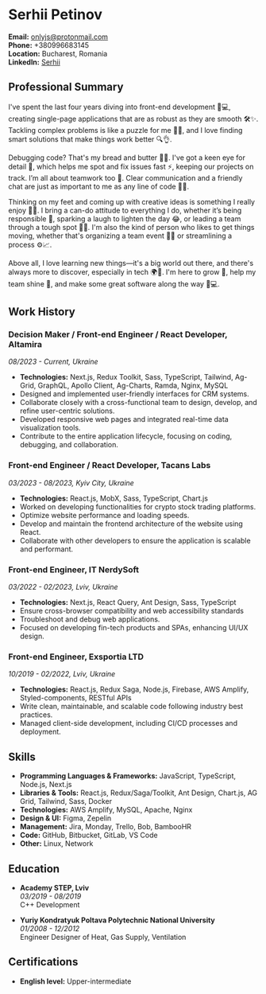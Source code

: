 <link rel="stylesheet" href="styles.css">

# Serhii Petinov

**Email:** [onlyjs@protonmail.com](mailto:onlyjs@protonmail.com)  
**Phone:** +380996683145  
**Location:** Bucharest, Romania  
**LinkedIn:** [Serhii](https://www.linkedin.com/in/serhii-sunseeker/)

## Professional Summary
I've spent the last four years diving into front-end development 🌊💻, creating single-page applications that are as robust as they are smooth 🛠️✨. Tackling complex problems is like a puzzle for me 🧠🧩, and I love finding smart solutions that make things work better 🔍👌.

Debugging code? That's my bread and butter 🥖🔧. I've got a keen eye for detail 👀, which helps me spot and fix issues fast ⚡, keeping our projects on track. I’m all about teamwork too 🤝. Clear communication and a friendly chat are just as important to me as any line of code 📢💬.

Thinking on my feet and coming up with creative ideas is something I really enjoy 🎨💭. I bring a can-do attitude to everything I do, whether it’s being responsible 🌟, sparking a laugh to lighten the day 😂, or leading a team through a tough spot 💪🔥. I'm also the kind of person who likes to get things moving, whether that's organizing a team event 📆🎉 or streamlining a process ⚙️📈.

Above all, I love learning new things—it's a big world out there, and there's always more to discover, especially in tech 🌍🔭. I'm here to grow 🌱, help my team shine 🌟, and make some great software along the way 🚀💻.

## Work History

### Decision Maker / Front-end Engineer / React Developer, Altamira  
_08/2023 - Current, Ukraine_
- **Technologies:** Next.js, Redux Toolkit, Sass, TypeScript, Tailwind, Ag-Grid, GraphQL, Apollo Client, Ag-Charts, Ramda, Nginx, MySQL
- Designed and implemented user-friendly interfaces for CRM systems.
- Collaborate closely with a cross-functional team to design, develop, and refine user-centric solutions.
- Developed responsive web pages and integrated real-time data visualization tools.
- Contribute to the entire application lifecycle, focusing on coding, debugging, and collaboration.

### Front-end Engineer / React Developer, Tacans Labs  
_03/2023 - 08/2023, Kyiv City, Ukraine_
- **Technologies:** React.js, MobX, Sass, TypeScript, Chart.js
- Worked on developing functionalities for crypto stock trading platforms.
- Optimize website performance and loading speeds.
- Develop and maintain the frontend architecture of the website using React.
- Collaborate with other developers to ensure the application is scalable and performant.

### Front-end Engineer, IT NerdySoft  
_03/2022 - 02/2023, Lviv, Ukraine_
- **Technologies:** Next.js, React Query, Ant Design, Sass, TypeScript
- Ensure cross-browser compatibility and web accessibility standards
- Troubleshoot and debug web applications.
- Focused on developing fin-tech products and SPAs, enhancing UI/UX design.

### Front-end Engineer, Exsportia LTD  
_10/2019 - 02/2022, Lviv, Ukraine_
- **Technologies:** React.js, Redux Saga, Node.js, Firebase, AWS Amplify, Styled-components, RESTful APIs
- Write clean, maintainable, and scalable code following industry best practices.
- Managed client-side development, including CI/CD processes and deployment.

## Skills
- **Programming Languages & Frameworks:** JavaScript, TypeScript, Node.js, Next.js
- **Libraries & Tools:** React.js, Redux/Saga/Toolkit, Ant Design, Chart.js, AG Grid, Tailwind, Sass, Docker
- **Technologies:** AWS Amplify, MySQL, Apache, Nginx
- **Design & UI:** Figma, Zepelin
- **Management:** Jira, Monday, Trello, Bob, BambooHR
- **Code:** GitHub, Bitbucket, GitLab, VS Code
- **Other:** Linux, Network

## Education
- **Academy STEP, Lviv**  
  _03/2019 - 08/2019_  
  C++ Development

- **Yuriy Kondratyuk Poltava Polytechnic National University**  
  _01/2008 - 12/2012_  
  Engineer Designer of Heat, Gas Supply, Ventilation

## Certifications
- **English level:** Upper-intermediate

